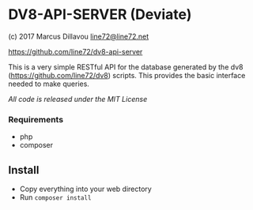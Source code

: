 # DV8-API-SERVER (Deviate)

(c) 2017 Marcus Dillavou <line72@line72.net>

https://github.com/line72/dv8-api-server

This is a very simple RESTful API for the database generated by the
dv8 (https://github.com/line72/dv8) scripts. This provides the basic
interface needed to make queries.

*All code is released under the MIT License*

### Requirements

 * php
 * composer

## Install

 * Copy everything into your web directory
 * Run `composer install`

